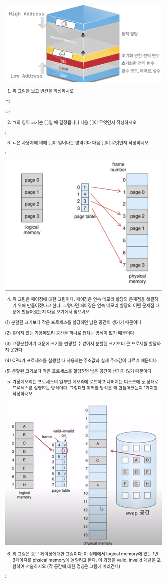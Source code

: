 ![프로세스](image.png)

1. 위 그림을 보고 빈칸을 작성하시오

ㄱ: 

ㄴ:

2. ㄱ의 영역 크기는 [  ]일 때 결정됩니다 다음 [  ]이 무엇인지 작성하시오

: 


3. ㄴ은 사용자에 의해 [  ]이 일어나는 영역이다 다음 [  ]이 무엇인지 작성하시오

:



![페이징](image-1.png)

4. 위 그림은 페이징에 대한 그림이다. 페이징은 연속 메모리 할당의 문제점을 해결하기 위해 만들어졌다고 한다. 그렇다면 페이징은 연속 메모리 할당의 어떤 문제점 때문에 만들어졌는지 다음 보기에서 찾으시오

(1) 분할된 크기보다 작은 프로세스를 할당하면 남은 공간이 생기기 때문이다

(2) 흩어져 있는 가용메모리 공간을 하나로 합치는 방식이 없기 때문이다

(3) 고정분할이기 때문에 크기를 변경할 수 없어서 분할된 크기보더 큰 프로세를 할달하지 못한다

(4) CPU가 프로세스를 실행할 때 사용하는 주소값과 실제 주소값이 다르기 때문이다

(5) 분할된 크기보다 작은 프로세스를 할당하면 남은 공간이 생기지 않기 때문이다

5. 가상메모리는 프로세스의 일부만 메모리에 로드하고 나머지는 디스크에 둔 상태로 프로세스를 실행하는 방식이다. 그렇다면 이러한 방식은 왜 만들어졌는지 1가지만 작성하시오

![요구페이징](image-2.png)

6. 위 그림은 요구 페이징에대한 그림이다. 이 상태에서 logical memory에 있는 1번 B페이지를 phsical memory에 올릴려고 한다. 이 과정을 valid, invalid 개념을 포함하여 서술하시오
(각 공간에 대한 명칭은 그림에 따라간다)

:
